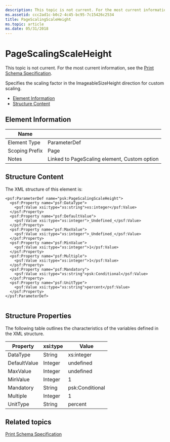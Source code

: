 ```yaml
---
description: This topic is not current. For the most current information, see the Print Schema Specification.
ms.assetid: ccc2ad1c-b0c2-4c45-bc95-7c15426c2534
title: PageScalingScaleHeight
ms.topic: article
ms.date: 05/31/2018
---
```


# PageScalingScaleHeight

This topic is not current. For the most current information, see the [Print Schema Specification](https://www.microsoft.com/whdc/xps/printschema.mspx).

Specifies the scaling factor in the ImageableSizeHeight direction for custom scaling.

-   [Element Information](#element-information)
-   [Structure Content](#structure-content)

## Element Information



| Name                       |                                                         |
|----------------------------|---------------------------------------------------------|
| Element Type <br/>   | ParameterDef<br/>                                 |
| Scoping Prefix <br/> | Page<br/>                                         |
| Notes <br/>          | Linked to PageScaling element, Custom option<br/> |



 

## Structure Content

The XML structure of this element is:

``` syntax
<psf:ParameterDef name="psk:PageScalingScaleHeight">
  <psf:Property name="psf:DataType">
    <psf:Value xsi:type="xs:string">xs:integer</psf:Value>
  </psf:Property>
  <psf:Property name="psf:DefaultValue">
    <psf:Value xsi:type="xs:integer">_Undefined_</psf:Value>
  </psf:Property>
  <psf:Property name="psf:MaxValue">
    <psf:Value xsi:type="xs:integer">_Undefined_</psf:Value>
  </psf:Property>
  <psf:Property name="psf:MinValue">
    <psf:Value xsi:type="xs:integer">1</psf:Value>
  </psf:Property>
  <psf:Property name="psf:Multiple">
    <psf:Value xsi:type="xs:integer">1</psf:Value>
  </psf:Property>
  <psf:Property name="psf:Mandatory">
    <psf:Value xsi:type="xs:string">psk:Conditional</psf:Value>
  </psf:Property>
  <psf:Property name="psf:UnitType">
    <psf:Value xsi:type="xs:string">percent</psf:Value>
  </psf:Property>
</psf:ParameterDef>
      
```

## Structure Properties

The following table outlines the characteristics of the variables defined in the XML structure.



| Property                | xsi:type           | Value                      |
|-------------------------|--------------------|----------------------------|
| DataType<br/>     | String<br/>  | xs:integer<br/>      |
| DefaultValue<br/> | Integer<br/> | undefined<br/>       |
| MaxValue<br/>     | Integer<br/> | undefined<br/>       |
| MinValue<br/>     | Integer<br/> | 1<br/>               |
| Mandatory<br/>    | String<br/>  | psk:Conditional<br/> |
| Multiple<br/>     | Integer<br/> | 1<br/>               |
| UnitType<br/>     | String<br/>  | percent<br/>         |



 

## Related topics

<dl> <dt>

[Print Schema Specification](https://www.microsoft.com/whdc/xps/printschema.mspx)
</dt> </dl>

 

 




